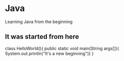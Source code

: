 # Java
Learning Java from the beginning
## It was started from here

class HelloWorld(){
public static void main(String args[]){
System.out.println("It's a new beginning")}
}
